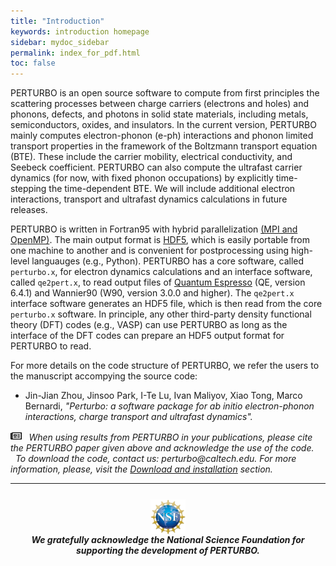 ```yaml
---
title: "Introduction"
keywords: introduction homepage 
sidebar: mydoc_sidebar
permalink: index_for_pdf.html
toc: false
---
```


PERTURBO is an open source software to compute from first principles the scattering processes between charge carriers (electrons and holes) and phonons, defects, and photons in solid state materials, including metals, semiconductors, oxides, and insulators. In the current version, PERTURBO mainly computes electron-phonon (e-ph) interactions and phonon limited transport properties in the framework of the Boltzmann transport equation (BTE). These include the carrier mobility, electrical conductivity, and Seebeck coefficient. PERTURBO can also compute the ultrafast carrier dynamics (for now, with fixed phonon occupations) by explicitly time-stepping the time-dependent BTE. We will include additional electron interactions, transport and ultrafast dynamics calculations in future releases.

PERTURBO is written in Fortran95 with hybrid parallelization <a href="https://www.open-mpi.org" target="_blank">(MPI and OpenMP)</a>. The main output format is <a href="https://portal.hdfgroup.org/display/HDF5/Introduction+to+HDF5" target="_blank">HDF5</a>, which is easily portable from one machine to another and is convenient for postprocessing using high-level languauges (e.g., Python).  PERTURBO has a core software, called `perturbo.x`, for electron dynamics calculations and an interface software, called `qe2pert.x`, to read output files of <a href="https://www.quantum-espresso.org" target="_blank">Quantum Espresso</a> (QE, version 6.4.1) and Wannier90 (W90, version 3.0.0 and higher). The `qe2pert.x` interface software generates an HDF5 file, which is then read from the core `perturbo.x` software. In principle, any other third-party density functional theory (DFT) codes (e.g., VASP) can use PERTURBO as long as the interface of the DFT codes can prepare an HDF5 output format for PERTURBO to read.

For more details on the code structure of PERTURBO, we refer the users to the manuscript accompying the source code: 

- Jin-Jian Zhou, Jinsoo Park, I-Te Lu, Ivan Maliyov, Xiao Tong, Marco Bernardi, <i>"Perturbo: a software package for ab initio electron-phonon interactions, charge transport and ultrafast dynamics"<i>.

<div markdown="span" class="alert alert-warning" role="alert">
<img src="images/newspaper-regular.svg" style="width:3.5%;margin-top:0.1%" >
&nbsp;
When using results from PERTURBO in your publications, please cite the PERTURBO paper given above and acknowledge the use of the code.
</div>


<div class="alert alert-success" role="alert"><i class="fa fa-download fa-lg"></i>
&nbsp;  To download the code, contact us:  <i class="fa fa-envelope-o"></i> perturbo@caltech.edu. For more information, please, visit the <a href="mydoc_installation.html">Download and installation</a> section. </div>

<hr>

<img src="images/NSF_logo.png" style="width:11%;margin-top:5%;margin-left: auto;margin-right: auto; display: block" >

<div style="text-align: center">
<b>
We gratefully acknowledge the National Science Foundation for supporting the development of PERTURBO.
</b>
</div>
